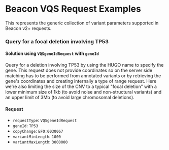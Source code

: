 # Beacon VQS Request Examples

This represents the generic collection of variant parameters supported in Beacon v2+ requests.



### Query for a focal deletion involving TP53
#### Solution using `VQSgeneIdRequest` with `geneId`
Query for a deletion involving TP53 by using the HUGO name to specify the gene. This request does not provide coordinates so on the server side matching has to be performed from annotated variants or by retrieving the gene's coordinates and creating internally a type of range request. Here we're also  limiting the size of the CNV to a typical "focal deletion" with a lower minimum size of 1kb (to avoid noise and non-structural variants) and an upper limit of 3Mb (to avoid large chromosomal deletions).
#### Request 
* `requestType`: `VQSgeneIdRequest`    
* `geneId`: `TP53`    
* `copyChange`: `EFO:0030067`    
* `variantMinLength`: `1000`    
* `variantMaxLength`: `3000000`    
